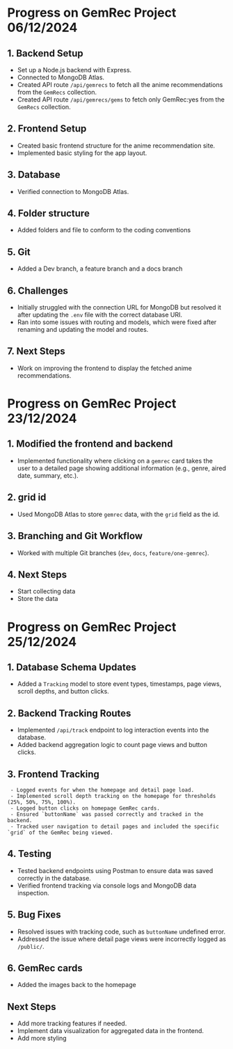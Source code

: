 # Progress on GemRec Project 06/12/2024

## 1. Backend Setup

- Set up a Node.js backend with Express.
- Connected to MongoDB Atlas.
- Created API route `/api/gemrecs` to fetch all the anime recommendations from the `GemRecs` collection.
- Created API route `/api/gemrecs/gems` to fetch only GemRec:yes from the `GemRecs` collection.

## 2. Frontend Setup

- Created basic frontend structure for the anime recommendation site.
- Implemented basic styling for the app layout.

## 3. Database

- Verified connection to MongoDB Atlas.

## 4. Folder structure

- Added folders and file to conform to the coding conventions

## 5. Git

- Added a Dev branch, a feature branch and a docs branch

## 6. Challenges

- Initially struggled with the connection URL for MongoDB but resolved it after updating the `.env` file with the correct database URI.
- Ran into some issues with routing and models, which were fixed after renaming and updating the model and routes.

## 7. Next Steps

- Work on improving the frontend to display the fetched anime recommendations.

# Progress on GemRec Project 23/12/2024

## 1. Modified the frontend and backend

- Implemented functionality where clicking on a `gemrec` card takes the user to a detailed page showing additional information (e.g., genre, aired date, summary, etc.).

## 2. grid id

- Used MongoDB Atlas to store `gemrec` data, with the `grid` field as the id.

## 3. Branching and Git Workflow

- Worked with multiple Git branches (`dev`, `docs`, `feature/one-gemrec`).

## 4. Next Steps

- Start collecting data
- Store the data

# Progress on GemRec Project 25/12/2024

## 1. Database Schema Updates

- Added a `Tracking` model to store event types, timestamps, page views, scroll depths, and button clicks.

## 2. Backend Tracking Routes

- Implemented `/api/track` endpoint to log interaction events into the database.
- Added backend aggregation logic to count page views and button clicks.

## 3. Frontend Tracking

     - Logged events for when the homepage and detail page load.
     - Implemented scroll depth tracking on the homepage for thresholds (25%, 50%, 75%, 100%).
     - Logged button clicks on homepage GemRec cards.
     - Ensured `buttonName` was passed correctly and tracked in the backend.
     - Tracked user navigation to detail pages and included the specific `grid` of the GemRec being viewed.

## 4. Testing

- Tested backend endpoints using Postman to ensure data was saved correctly in the database.
- Verified frontend tracking via console logs and MongoDB data inspection.

## 5. Bug Fixes

- Resolved issues with tracking code, such as `buttonName` undefined error.
- Addressed the issue where detail page views were incorrectly logged as `/public/`.

## 6. GemRec cards

- Added the images back to the homepage

## Next Steps

- Add more tracking features if needed.
- Implement data visualization for aggregated data in the frontend.
- Add more styling
